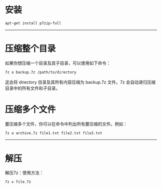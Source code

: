 # 安装
```bash
apt-get install p7zip-full
```

---

# 压缩整个目录
如果你想压缩一个目录及其子目录，可以使用如下命令：

```bash
7z a backup.7z /path/to/directory
```

这会将 directory 目录及其所有内容压缩为 backup.7z 文件。7z 会自动递归压缩目录中的所有文件和子目录。

# 压缩多个文件

要压缩多个文件，你可以在命令中列出所有要压缩的文件。例如：

```bash
7z a archive.7z file1.txt file2.txt file3.txt
```

--- 

# 解压

解压7z：使用方法：

```bash
7z x file.7z 
```
